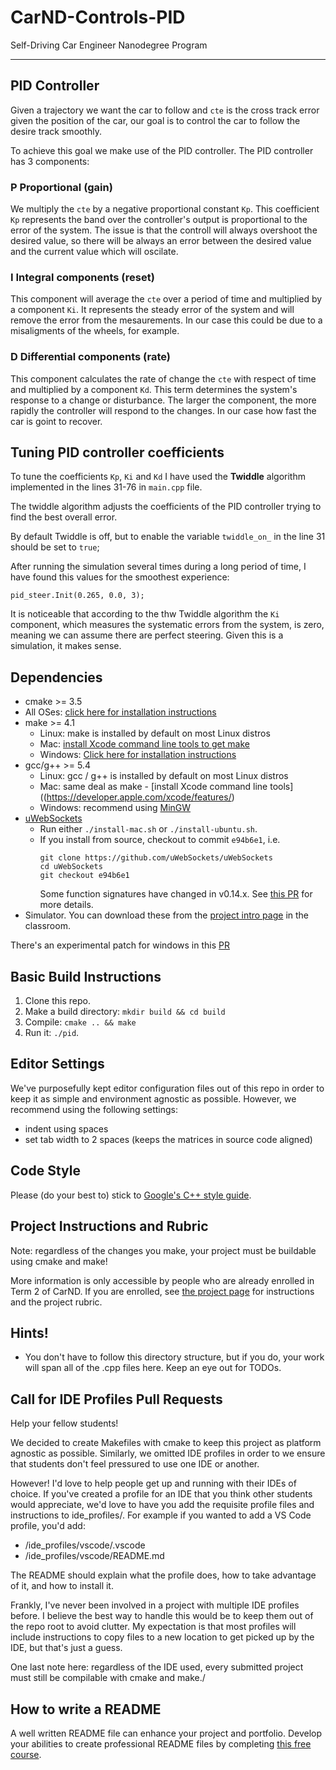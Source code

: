 # CarND-Controls-PID
Self-Driving Car Engineer Nanodegree Program

---


## PID Controller

Given a trajectory we want the car to follow and `cte` is the cross track error given the position of the car, our goal is to control the car to follow the desire track smoothly.

To achieve this goal we make use of the PID controller. The PID controller has 3 components:


### P Proportional (gain)
We multiply the `cte` by a negative proportional constant `Kp`. This coefficient `Kp` represents the band over the controller's output is proportional to the error of the system. The issue is that the controll will always overshoot the desired value, so there will be always an error between the desired value and the current value which will oscilate.


### I Integral components (reset)
This component will average the `cte` over a period of time and multiplied by a component `Ki`. It represents the steady error of the system and will remove the error from the mesaurements. In our case this could be due to a misaligments of the wheels, for example.

### D Differential components (rate)
This component calculates the rate of change the `cte` with respect of time and multiplied by a component `Kd`. This term determines the system's response to a change or disturbance. The larger the component, the more rapidly the controller will respond to the changes. In our case how fast the car is goint to recover.

## Tuning PID controller coefficients

To tune the coefficients `Kp`, `Ki` and `Kd` I  have used the __Twiddle__ algorithm implemented in the lines 31-76 in `main.cpp` file.

The twiddle algorithm adjusts the coefficients of the PID controller trying to find the best overall error.

By default Twiddle is off, but to enable the variable `twiddle_on_` in the line 31 should be set to `true`;

After running the simulation several times during a long period of time, I have found this values for the smoothest experience:

```
pid_steer.Init(0.265, 0.0, 3);
```

It is noticeable that according to the thw Twiddle algorithm the `Ki` component, which measures the systematic errors from the system, is zero, meaning we can assume there are perfect steering. Given this is a simulation, it makes sense.






## Dependencies

* cmake >= 3.5
 * All OSes: [click here for installation instructions](https://cmake.org/install/)
* make >= 4.1
  * Linux: make is installed by default on most Linux distros
  * Mac: [install Xcode command line tools to get make](https://developer.apple.com/xcode/features/)
  * Windows: [Click here for installation instructions](http://gnuwin32.sourceforge.net/packages/make.htm)
* gcc/g++ >= 5.4
  * Linux: gcc / g++ is installed by default on most Linux distros
  * Mac: same deal as make - [install Xcode command line tools]((https://developer.apple.com/xcode/features/)
  * Windows: recommend using [MinGW](http://www.mingw.org/)
* [uWebSockets](https://github.com/uWebSockets/uWebSockets)
  * Run either `./install-mac.sh` or `./install-ubuntu.sh`.
  * If you install from source, checkout to commit `e94b6e1`, i.e.
    ```
    git clone https://github.com/uWebSockets/uWebSockets 
    cd uWebSockets
    git checkout e94b6e1
    ```
    Some function signatures have changed in v0.14.x. See [this PR](https://github.com/udacity/CarND-MPC-Project/pull/3) for more details.
* Simulator. You can download these from the [project intro page](https://github.com/udacity/self-driving-car-sim/releases) in the classroom.

There's an experimental patch for windows in this [PR](https://github.com/udacity/CarND-PID-Control-Project/pull/3)

## Basic Build Instructions

1. Clone this repo.
2. Make a build directory: `mkdir build && cd build`
3. Compile: `cmake .. && make`
4. Run it: `./pid`. 

## Editor Settings

We've purposefully kept editor configuration files out of this repo in order to
keep it as simple and environment agnostic as possible. However, we recommend
using the following settings:

* indent using spaces
* set tab width to 2 spaces (keeps the matrices in source code aligned)

## Code Style

Please (do your best to) stick to [Google's C++ style guide](https://google.github.io/styleguide/cppguide.html).

## Project Instructions and Rubric

Note: regardless of the changes you make, your project must be buildable using
cmake and make!

More information is only accessible by people who are already enrolled in Term 2
of CarND. If you are enrolled, see [the project page](https://classroom.udacity.com/nanodegrees/nd013/parts/40f38239-66b6-46ec-ae68-03afd8a601c8/modules/f1820894-8322-4bb3-81aa-b26b3c6dcbaf/lessons/e8235395-22dd-4b87-88e0-d108c5e5bbf4/concepts/6a4d8d42-6a04-4aa6-b284-1697c0fd6562)
for instructions and the project rubric.

## Hints!

* You don't have to follow this directory structure, but if you do, your work
  will span all of the .cpp files here. Keep an eye out for TODOs.

## Call for IDE Profiles Pull Requests

Help your fellow students!

We decided to create Makefiles with cmake to keep this project as platform
agnostic as possible. Similarly, we omitted IDE profiles in order to we ensure
that students don't feel pressured to use one IDE or another.

However! I'd love to help people get up and running with their IDEs of choice.
If you've created a profile for an IDE that you think other students would
appreciate, we'd love to have you add the requisite profile files and
instructions to ide_profiles/. For example if you wanted to add a VS Code
profile, you'd add:

* /ide_profiles/vscode/.vscode
* /ide_profiles/vscode/README.md

The README should explain what the profile does, how to take advantage of it,
and how to install it.

Frankly, I've never been involved in a project with multiple IDE profiles
before. I believe the best way to handle this would be to keep them out of the
repo root to avoid clutter. My expectation is that most profiles will include
instructions to copy files to a new location to get picked up by the IDE, but
that's just a guess.

One last note here: regardless of the IDE used, every submitted project must
still be compilable with cmake and make./

## How to write a README
A well written README file can enhance your project and portfolio.  Develop your abilities to create professional README files by completing [this free course](https://www.udacity.com/course/writing-readmes--ud777).

